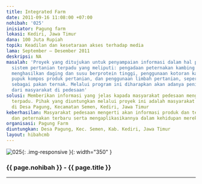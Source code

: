 ```yaml
---
title: Integrated Farm
date: 2011-09-16 11:08:00 +07:00
nohibah: '025'
inisiator: Pagung farm
lokasi: Kediri, Jawa Timur
dana: 100 Juta Rupiah
topik: Keadilan dan kesetaraan akses terhadap media
lama: September – Desember 2011
deskripsi: NA
masalah: 'Proyek yang ditujukan untuk penyampaian informasi dalam hal pembentukkan
  sistem pertanian terpadu yang meliputi: pengadaan peternakan kambing etawa yang
  menghasilkan daging dan susu berprotein tinggi, penggunaan kotoran kambing sebagai
  pupuk kompos produk pertanian, dan penggunaan limbah pertanian, seperti jerami,
  sebagai pakan ternak. Melalui program ini diharapkan akan adanya peningkatan kehidupan
  dari masyarakat di pedesaan'
solusi: Memberikan informasi yang jelas kapada masyarakat pedesaan mengenai pertanian
  terpadu. Pihak yang diuntungkan melalui proyek ini adalah masyarakat pedesaan, terutama
  di Desa Pagung, Kecamatan Semen, Kediri, Jawa Timur
keberhasilan: Masyarakat pedesaan mengerti akan informasi produk dan teknologi pertanian
  dan peternakan terbaru serta mengaplikasikannya dalam kehidupan mereka
organisasi: Pagung Farm
diuntungkan: Desa Pagung, Kec. Semen, Kab. Kediri, Jawa Timur
layout: hibahcmb
---
```


![025](/static/img/hibahcmb/025.png){: .img-responsive }{: width="350" }

### {{ page.nohibah }} - {{ page.title }}

---
